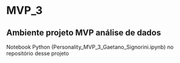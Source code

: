 # MVP_3
## Ambiente projeto MVP análise de dados

Notebook Python (Personality_MVP_3_Gaetano_Signorini.ipynb) no repositório desse projeto
